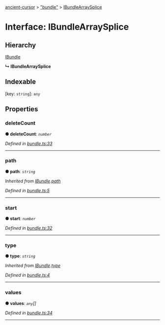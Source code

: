 [ancient-cursor](../README.md) > ["bundle"](../modules/_bundle_.md) > [IBundleArraySplice](../interfaces/_bundle_.ibundlearraysplice.md)



# Interface: IBundleArraySplice

## Hierarchy


 [IBundle](_bundle_.ibundle.md)

**↳ IBundleArraySplice**







## Indexable

\[key: `string`\]:&nbsp;`any`

## Properties
<a id="deletecount"></a>

###  deleteCount

**●  deleteCount**:  *`number`* 

*Defined in [bundle.ts:33](https://github.com/AncientSouls/Cursor/blob/e099e34/src/lib/bundle.ts#L33)*





___

<a id="path"></a>

###  path

**●  path**:  *`string`* 

*Inherited from [IBundle](_bundle_.ibundle.md).[path](_bundle_.ibundle.md#path)*

*Defined in [bundle.ts:5](https://github.com/AncientSouls/Cursor/blob/e099e34/src/lib/bundle.ts#L5)*





___

<a id="start"></a>

###  start

**●  start**:  *`number`* 

*Defined in [bundle.ts:32](https://github.com/AncientSouls/Cursor/blob/e099e34/src/lib/bundle.ts#L32)*





___

<a id="type"></a>

###  type

**●  type**:  *`string`* 

*Inherited from [IBundle](_bundle_.ibundle.md).[type](_bundle_.ibundle.md#type)*

*Defined in [bundle.ts:4](https://github.com/AncientSouls/Cursor/blob/e099e34/src/lib/bundle.ts#L4)*





___

<a id="values"></a>

###  values

**●  values**:  *`any`[]* 

*Defined in [bundle.ts:34](https://github.com/AncientSouls/Cursor/blob/e099e34/src/lib/bundle.ts#L34)*





___


